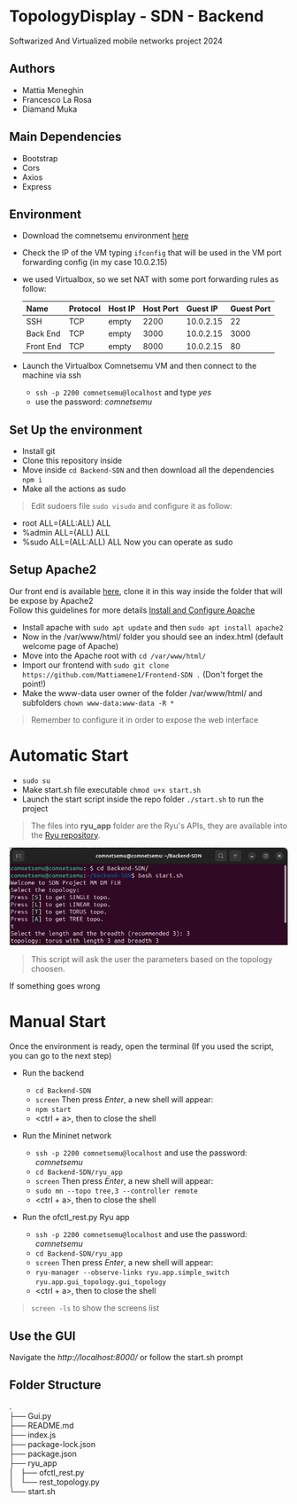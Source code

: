 # TopologyDisplay - SDN - Backend
Softwarized And Virtualized mobile networks project 2024

## Authors
- Mattia Meneghin
- Francesco La Rosa
- Diamand Muka

## Main Dependencies
- Bootstrap
- Cors
- Axios
- Express

## Environment
- Download the comnetsemu environment [here](https://www.granelli-lab.org/researches/relevant-projects/comnetsemu-labs)
- Check the IP of the VM typing ```ifconfig``` that will be used in the VM port forwarding config (in my case 10.0.2.15)
- we used Virtualbox, so we set NAT with some port forwarding rules as follow:
    
    **Name** | **Protocol** | **Host IP** | **Host Port** | **Guest IP** | **Guest Port** 
    --- | --- | --- | --- |--- |--- 
    SSH | TCP | empty | 2200 | 10.0.2.15 | 22
    Back End | TCP | empty | 3000 | 10.0.2.15 | 3000
    Front End | TCP | empty | 8000 | 10.0.2.15 | 80
    
- Launch the Virtualbox Comnetsemu VM and then connect to the machine via ssh
    - ```ssh -p 2200 comnetsemu@localhost``` and type *yes*    
    - use the password: *comnetsemu*  

## Set Up the environment
- Install git
- Clone this repository inside
- Move inside ```cd Backend-SDN``` and then download all the dependencies ```npm i```
- Make all the actions as sudo
> Edit sudoers file ```sudo visudo``` and configure it as follow:
- root    ALL=(ALL:ALL) ALL
- %admin ALL=(ALL) ALL
- %sudo   ALL=(ALL:ALL) ALL
Now you can operate as sudo

## Setup Apache2
Our front end is available [here](https://github.com/Mattiamene1/Frontend-SDN), clone it in this way inside the folder that will be expose by Apache2 <br>
Follow this guidelines for more details [Install and Configure Apache](https://ubuntu.com/tutorials/install-and-configure-apache#1-overview)
- Install apache with ```sudo apt update``` and then ```sudo apt install apache2```
- Now in the /var/www/html/ folder you should see an index.html (default welcome page of Apache)
- Move into the Apache root with ```cd /var/www/html/```
- Import our frontend with ```sudo git clone https://github.com/Mattiamene1/Frontend-SDN .``` (Don't forget the point!)
- Make the www-data user owner of the folder /var/www/html/ and subfolders ```chown www-data:www-data -R *``` 
> Remember to configure it in order to expose the web interface

# Automatic Start
- ```sudo su``` 
- Make start.sh file executable ```chmod u+x start.sh```
- Launch the start script inside the repo folder ```./start.sh``` to run the project

> The files into **ryu_app** folder are the Ryu's APIs, they are available into the [Ryu repository](https://github.com/faucetsdn/ryu/tree/master/ryu/app).

<img src="https://github.com/Mattiamene1/Backend-SDN/blob/main/docs/image_start.png">

> This script will ask the user the parameters based on the topology choosen.

If something goes wrong
# Manual Start
Once the environment is ready, open the terminal (If you used the script, you can go to the next step)
- Run the backend
    - ```cd Backend-SDN```
    - ```screen``` Then press *Enter*, a new shell will appear:
    - ```npm start```
    - <ctrl + a>, then <d> to close the shell

- Run the Mininet network
    - ```ssh -p 2200 comnetsemu@localhost``` and use the password: *comnetsemu*
    - ```cd Backend-SDN/ryu_app```
    - ```screen``` Then press *Enter*, a new shell will appear:
    - ```sudo mn --topo tree,3 --controller remote```
    - <ctrl + a>, then <d> to close the shell

- Run the ofctl_rest.py Ryu app
    - ```ssh -p 2200 comnetsemu@localhost``` and use the password: *comnetsemu*
    - ```cd Backend-SDN/ryu_app```
    - ```screen``` Then press *Enter*, a new shell will appear:
    - ```ryu-manager --observe-links ryu.app.simple_switch ryu.app.gui_topology.gui_topology```
    - <ctrl + a>, then <d> to close the shell

> ```screen -ls``` to show the screens list

## Use the GUI
Navigate the *http://localhost:8000/* or follow the start.sh prompt

## Folder Structure
.<br>
├── Gui.py<br>
├── README.md<br>
├── index.js<br>
├── package-lock.json<br>
├── package.json<br>
├── ryu_app<br>
│   ├── ofctl_rest.py<br>
│   └── rest_topology.py<br>
└── start.sh<br>
